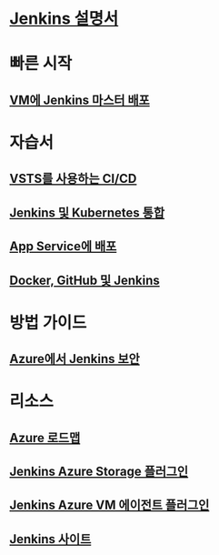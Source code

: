 # [Jenkins 설명서](index.md)
# 빠른 시작
## [VM에 Jenkins 마스터 배포](/azure/jenkins/install-jenkins-solution-template)
# 자습서
## [VSTS를 사용하는 CI/CD](https://www.visualstudio.com/docs/build/apps/jenkins/build-deploy-jenkins)
## [Jenkins 및 Kubernetes 통합](/azure/container-service/container-service-kubernetes-jenkins)
## [App Service에 배포](/azure/jenkins/execute-cli-jenkins-pipeline)
## [Docker, GitHub 및 Jenkins](/azure/virtual-machines/linux/tutorial-jenkins-github-docker-cicd)
# 방법 가이드
## [Azure에서 Jenkins 보안](https://jenkins.io/blog/2017/04/20/secure-jenkins-on-azure/)
# 리소스
## [Azure 로드맵](https://azure.microsoft.com/roadmap/)
## [Jenkins Azure Storage 플러그인](https://plugins.jenkins.io/windows-azure-storage)
## [Jenkins Azure VM 에이전트 플러그인](https://plugins.jenkins.io/azure-vm-agents)
## [Jenkins 사이트](https://jenkins.io/)
